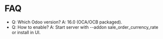 # FAQ

- Q: Which Odoo version? A: 16.0 (OCA/OCB packaged).
- Q: How to enable? A: Start server with --addon sale_order_currency_rate or install in UI.
